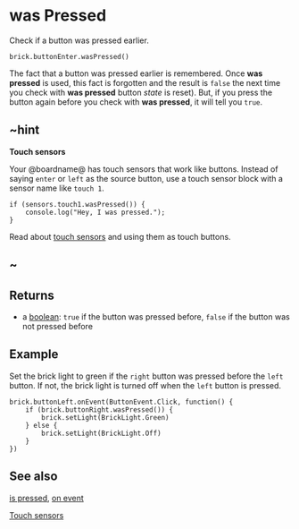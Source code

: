 # was Pressed

Check if a button was pressed earlier.

```sig
brick.buttonEnter.wasPressed()
```

The fact that a button was pressed earlier is remembered. Once **was pressed** is used, this fact is forgotten and the result is `false` the next time you check with **was pressed** button _state_ is reset). But, if you press the button again before you check with **was pressed**, it will tell you `true`. 

## ~hint

**Touch sensors**

Your @boardname@ has touch sensors that work like buttons. Instead of saying `enter` or `left` as the source button, use a touch sensor block with a sensor name like `touch 1`.

```block
if (sensors.touch1.wasPressed()) {
    console.log("Hey, I was pressed.");
}
```

Read about [touch sensors](/reference/sensors/touch-sensor) and using them as touch buttons.

## ~

## Returns

* a [boolean](types/boolean): `true` if the button was pressed before, `false` if the button was not pressed before

## Example

Set the brick light to green if the `right` button was pressed before the `left` button. If not, the brick light is turned off when the `left` button is pressed.

```blocks
brick.buttonLeft.onEvent(ButtonEvent.Click, function() {
    if (brick.buttonRight.wasPressed()) {
        brick.setLight(BrickLight.Green)
    } else {
        brick.setLight(BrickLight.Off)
    }
})
```

## See also

[is pressed](/reference/brick/button/is-pressed),
[on event](/reference/brick/button/on-event)

[Touch sensors](/reference/sensors/touch-sensor)